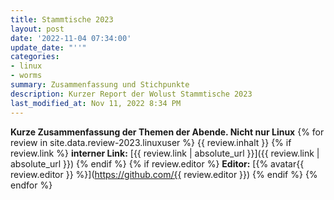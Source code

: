 ```yaml
---
title: Stammtische 2023
layout: post
date: '2022-11-04 07:34:00'
update_date: "''"
categories:
- linux
- worms
summary: Zusammenfassung und Stichpunkte
description: Kurzer Report der Wolust Stammtische 2023
last_modified_at: Nov 11, 2022 8:34 PM
---
```


**Kurze Zusammenfassung der Themen der Abende. Nicht nur Linux**
{% for review  in site.data.review-2023.linuxuser %}
{{ review.inhalt }}
{% if review.link %}
**interner Link:**
[{{ review.link | absolute_url }}]({{ review.link | absolute_url }})
{% endif %}
{% if review.editor %}
**Editor:**
[{% avatar{{ review.editor }} %}](https://github.com/{{ review.editor }})
{% endif %}
{% endfor %}

